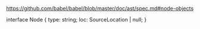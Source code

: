 https://github.com/babel/babel/blob/master/doc/ast/spec.md#node-objects

interface Node {
  type: string;
  loc: SourceLocation | null;
}